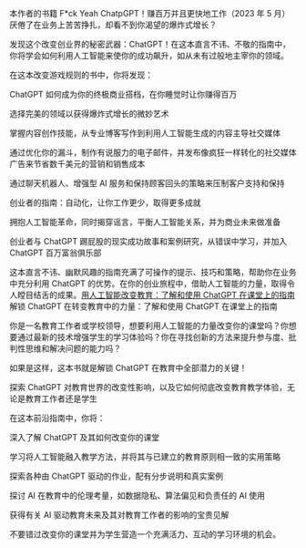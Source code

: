 本作者的书籍 F*ck Yeah ChatpGPT！赚百万并且更快地工作（2023 年 5 月）厌倦了在业务上苦苦挣扎，却看不到你渴望的爆炸式增长？

发现这个改变创业界的秘密武器：ChatGPT！在这本直言不讳、不敬的指南中，你将学会如何利用人工智能来使你的成功飙升，如从未有过般地主宰你的领域。

在这本改变游戏规则的书中，你将发现：

ChatGPT 如何成为你的终极商业搭档，在你睡觉时让你赚得百万

选择完美的领域以获得爆炸式增长的微妙艺术

掌握内容创作技能，从专业博客写作到利用人工智能生成的内容主导社交媒体

通过优化你的漏斗，制作有说服力的电子邮件，并发布像疯狂一样转化的社交媒体广告来节省数千美元的营销和销售成本

通过聊天机器人、增强型 AI 服务和保持顾客回头的策略来压制客户支持和保持

创业者的指南：自动化，让你工作更少，取得更多成就

拥抱人工智能革命，同时揭穿谣言，平衡人工智能关系，并为商业未来做准备

创业者与 ChatGPT 踢屁股的现实成功故事和案例研究，从错误中学习，并加入 ChatGPT 百万富翁俱乐部

这本直言不讳、幽默风趣的指南充满了可操作的提示、技巧和策略，帮助你在业务中充分利用 ChatGPT 的优势。在你的创业旅程中，借助人工智能的力量，取得令人瞠目结舌的成果。[用人工智能改变教育：了解和使用 ChatGPT 在课堂上的指南](https://www.amazon.com/dp/B0C1P3YVS2)解锁 ChatGPT 在转变教育中的力量：了解和使用 ChatGPT 在课堂上的指南

你是一名教育工作者或学校领导，想要利用人工智能的力量改变你的课堂吗？你想要通过最新的技术增强学生的学习体验吗？你在寻找创新的方法来提升参与度、批判性思维和解决问题的能力吗？

如果是这样，这本书就是解锁 ChatGPT 在教育中全部潜力的关键！

探索 ChatGPT 对教育世界的改变性影响，以及它如何彻底改变教育教学体验，无论是教育工作者还是学生

在这本前沿指南中，你将：

深入了解 ChatGPT 及其如何改变你的课堂

学习将人工智能融入教学方法，并将其与已建立的教育原则相一致的实用策略

探索各种由 ChatGPT 驱动的作业，配有分步说明和真实案例

探讨 AI 在教育中的伦理考量，如数据隐私、算法偏见和负责任的 AI 使用

获得有关 AI 驱动教育未来及其对教育工作者的影响的宝贵见解

不要错过改变你的课堂并为学生营造一个充满活力、互动的学习环境的机会。
